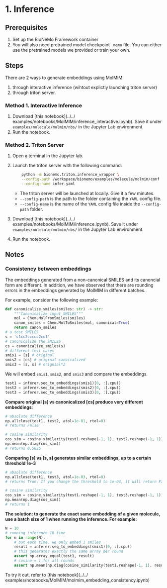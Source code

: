 # 1. Inference

## Prerequisites

1. Set up the BioNeMo Framework container
2. You will also need pretrained model checkpoint `.nemo` file. You can either use the pretrained models we provided or train your own.

## Steps

There are 2 ways to generate embeddings using MolMIM:

1. through interactive inference (wihtout explictly launching triton server)
2. through triton server.

### Method 1. Interactive Inference

1. Download [this notebook](../../ examples/notebooks/MolMIM/inference\_interactive.ipynb). Save it under `examples/molecule/molmim/nbs/` in the Jupyter Lab environment.
2. Run the notebook.

### Method 2. Triton Server

1. Open a terminal in the Jupyter lab.
2.  Launch the triton server with the following command:

    ```bash
        python -m bionemo.triton.inference_wrapper \
        --config-path /workspace/bionemo/examples/molecule/molmim/conf \
        --config-name infer.yaml
    ```

    * The triton server will be launched at locally. Give it a few minutes.
    * `--config-path` is the path to the folder containing the `YAML` config file.
    * `--config-name` is the name of the `YAML` config file inside the `--config-path` folder.
3. Download [this notebook](../../ examples/notebooks/MolMIM/inference.ipynb). Save it under `examples/molecule/molmim/nbs/` in the Jupyter Lab environment.
4. Run the notebook.

## Notes

### Consistency between embeddings

The embeddings generated from a non-canonical SMILES and its canoncial form are different. In addition, we have observed that there are rounding errors in the embeddings generated by MolMIM in different batches.

For example, consider the following example:

```python
def canonicalize_smiles(smiles: str) -> str:
    """Canonicalize input SMILES"""
    mol = Chem.MolFromSmiles(smiles)
    canon_smiles = Chem.MolToSmiles(mol, canonical=True)
    return canon_smiles
# a test SMILES
s = 'c1cc2ccccc2cc1'
# canonicalize the SMILES
cs = canonicalize_smiles(s)
# different test cases
smis1 = [s] # original
smis2 = [cs] # original canoicalized
smis3 = [s, s] # orignial*2
```

We will embed `smis1`, `smis2`, and `smis3` and compare the embeddings.

```python
test1 = inferer.seq_to_embeddings(smis1)[0, :].cpu()
test2 = inferer.seq_to_embeddings(smis2)[0, :].cpu()
test3 = inferer.seq_to_embeddings(smis3)[0, :].cpu()
```

**Compare original \[s] vs canonicalized \[cs] produce very different embeddings**:

```python
# absolute difference
np.allclose(test1, test2, atol=1e-01, rtol=0)
# returns False

# cosine similarity
cos_sim = cosine_similarity(test1.reshape(-1, 1), test2.reshape(-1, 1))
np.mean(np.diag(cos_sim))
# returns 0.5625
```

**Comparing \[s] vs \[s, s] generates similar embeddings, up to a certain threshold 1e-3**

```python
# absolute difference
np.allclose(test1, test3, atol=1e-03, rtol=0)
# returns True. If you change the threshold to 1e-04, it will return False.

# cosine similarity
cos_sim = cosine_similarity(test1.reshape(-1, 1), test3.reshape(-1, 1))
np.mean(np.diag(cos_sim))
# returns 1
```

**The solution: to generate the exact same embedding of a given molecule, use a batch size of 1 when running the inference. For example:**

```python
N = 10
# running inference 10 time
for n in range(N): 
	# but each time, we only embed 1 smiles
    result = inferer.seq_to_embeddings(smis1)[0, :].cpu()
    # this generates exactly the same array per round
    assert np.array_equal(test1, result)
    # cosine = 1 for all rounds
    assert np.mean(np.diag(cosine_similarity(test1.reshape(-1, 1), result.reshape(-1, 1)))) == 1
```

To try it out, refer to [this notebook](../../ examples/notebooks/MolMIM/molmim\_embedding\_consistency.ipynb)
